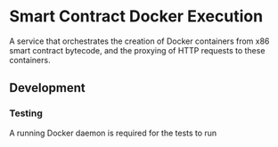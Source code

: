 # Smart Contract Docker Execution

A service that orchestrates the creation of Docker containers from x86 smart contract bytecode, and the proxying of HTTP requests to these containers.

## Development

### Testing
A running Docker daemon is required for the tests to run